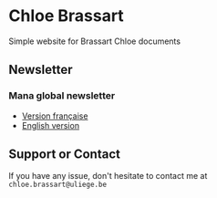
# Chloe Brassart

Simple website for Brassart Chloe documents

## Newsletter

### Mana global newsletter
* [Version française](newsletter-managlobal-fr.html)
* [English version](newsletter-managlobal-en.html)

## Support or Contact

If you have any issue, don't hesitate to contact me at `chloe.brassart@uliege.be`
